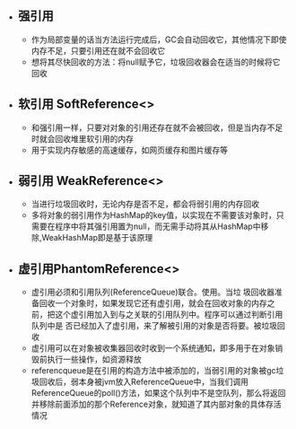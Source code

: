 - ## 强引用
	- 作为局部变量的话当方法运行完成后，GC会自动回收它，其他情况下即使内存不足，只要引用还在就不会回收它
	- 想将其尽快回收的方法：将null赋予它，垃圾回收器会在适当的时候将它回收
- ## 软引用 SoftReference<>
	- 和强引用一样，只要对对象的引用还存在就不会被回收，但是当内存不足时就会回收堆里软引用的内存
	- 用于实现内存敏感的高速缓存，如网页缓存和图片缓存等
- ## 弱引用 WeakReference<>
	- 当进行垃圾回收时，无论内存是否不足，都会将弱引用的内存回收
	- 多将对象的弱引用作为HashMap的key值，以实现在不需要该对象时，只需要在程序中将其强引用置为null，而无需手动将其从HashMap中移除,WeakHashMap即是基于该原理
- ## 虚引用PhantomReference<>
	- 虚引用必须和引用队列(ReferenceQueue)联合。使用。当垃 圾回收器准备回收一个对象时，如果发现它还有虚引用，就会在回收对象的内存之前，把这个虚引用加入到与之关联的引用队列中。程序可以通过判断引用队列中是 否已经加入了虚引用，来了解被引用的对象是否将要。被垃圾回收
	- 虚引用可以在对象被收集器回收时收到一个系统通知，即多用于在对象销毁前执行一些操作，如资源释放
	- referencqueue是在引用的构造方法中被添加的，当弱引用的对象被gc垃圾回收后，弱本身被jvm放入ReferenceQueue中，当我们调用ReferenceQueue的poll()方法，如果这个队列中不是空队列，那么将返回并移除前面添加的那个Reference对象，就知道了其内部对象的具体存活情况